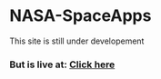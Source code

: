 # NASA-SpaceApps
This site is still under developement
<h3>But is live at: <a href="https://alurubalakarthikeya.github.io/NASA-SpaceApps/">Click here</a></h3>

